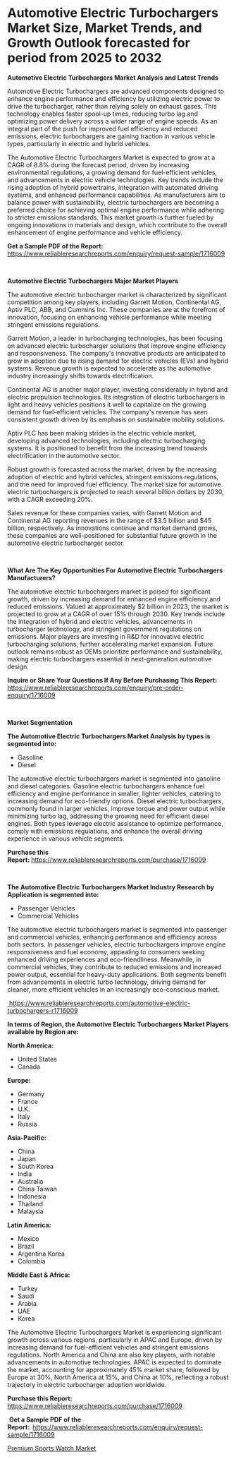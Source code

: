 <p><h1>Automotive Electric Turbochargers Market Size, Market Trends, and Growth Outlook forecasted for period from 2025 to 2032</h1></p><p><strong>Automotive Electric Turbochargers Market Analysis and Latest Trends</strong></p>
<p><p>Automotive Electric Turbochargers are advanced components designed to enhance engine performance and efficiency by utilizing electric power to drive the turbocharger, rather than relying solely on exhaust gases. This technology enables faster spool-up times, reducing turbo lag and optimizing power delivery across a wider range of engine speeds. As an integral part of the push for improved fuel efficiency and reduced emissions, electric turbochargers are gaining traction in various vehicle types, particularly in electric and hybrid vehicles.</p><p>The Automotive Electric Turbochargers Market is expected to grow at a CAGR of 8.8% during the forecast period, driven by increasing environmental regulations, a growing demand for fuel-efficient vehicles, and advancements in electric vehicle technologies. Key trends include the rising adoption of hybrid powertrains, integration with automated driving systems, and enhanced performance capabilities. As manufacturers aim to balance power with sustainability, electric turbochargers are becoming a preferred choice for achieving optimal engine performance while adhering to stricter emissions standards. This market growth is further fueled by ongoing innovations in materials and design, which contribute to the overall enhancement of engine performance and vehicle efficiency.</p></p>
<p><strong>Get a Sample PDF of the Report:&nbsp;</strong> <a href="https://www.reliableresearchreports.com/enquiry/request-sample/1716009?utm_campaign=2487&utm_medium=2&utm_source=Github&utm_content=ia&utm_term=28032025&utm_id=automotive-electric-turbochargers">https://www.reliableresearchreports.com/enquiry/request-sample/1716009</a></p>
<p>&nbsp;</p>
<p><strong>Automotive Electric Turbochargers Major Market Players</strong></p>
<p><p>The automotive electric turbocharger market is characterized by significant competition among key players, including Garrett Motion, Continental AG, Aptiv PLC, ABB, and Cummins Inc. These companies are at the forefront of innovation, focusing on enhancing vehicle performance while meeting stringent emissions regulations. </p><p>Garrett Motion, a leader in turbocharging technologies, has been focusing on advanced electric turbocharger solutions that improve engine efficiency and responsiveness. The company's innovative products are anticipated to grow in adoption due to rising demand for electric vehicles (EVs) and hybrid systems. Revenue growth is expected to accelerate as the automotive industry increasingly shifts towards electrification.</p><p>Continental AG is another major player, investing considerably in hybrid and electric propulsion technologies. Its integration of electric turbochargers in light and heavy vehicles positions it well to capitalize on the growing demand for fuel-efficient vehicles. The company's revenue has seen consistent growth driven by its emphasis on sustainable mobility solutions.</p><p>Aptiv PLC has been making strides in the electric vehicle market, developing advanced technologies, including electric turbocharging systems. It is positioned to benefit from the increasing trend towards electrification in the automotive sector.</p><p>Robust growth is forecasted across the market, driven by the increasing adoption of electric and hybrid vehicles, stringent emissions regulations, and the need for improved fuel efficiency. The market size for automotive electric turbochargers is projected to reach several billion dollars by 2030, with a CAGR exceeding 20%.</p><p>Sales revenue for these companies varies, with Garrett Motion and Continental AG reporting revenues in the range of $3.5 billion and $45 billion, respectively. As innovations continue and market demand grows, these companies are well-positioned for substantial future growth in the automotive electric turbocharger sector.</p></p>
<p>&nbsp;</p>
<p><strong>What Are The Key Opportunities For Automotive Electric Turbochargers Manufacturers?</strong></p>
<p><p>The automotive electric turbochargers market is poised for significant growth, driven by increasing demand for enhanced engine efficiency and reduced emissions. Valued at approximately $2 billion in 2023, the market is projected to grow at a CAGR of over 15% through 2030. Key trends include the integration of hybrid and electric vehicles, advancements in turbocharger technology, and stringent government regulations on emissions. Major players are investing in R&D for innovative electric turbocharging solutions, further accelerating market expansion. Future outlook remains robust as OEMs prioritize performance and sustainability, making electric turbochargers essential in next-generation automotive design.</p></p>
<p><strong>Inquire or Share Your Questions If Any Before Purchasing This Report:</strong> <a href="https://www.reliableresearchreports.com/enquiry/pre-order-enquiry/1716009?utm_campaign=2487&utm_medium=2&utm_source=Github&utm_content=ia&utm_term=28032025&utm_id=automotive-electric-turbochargers">https://www.reliableresearchreports.com/enquiry/pre-order-enquiry/1716009</a></p>
<p>&nbsp;</p>
<p><strong>Market Segmentation</strong></p>
<p><strong>The Automotive Electric Turbochargers Market Analysis by types is segmented into:</strong></p>
<p><ul><li>Gasoline</li><li>Diesel</li></ul></p>
<p><p>The automotive electric turbochargers market is segmented into gasoline and diesel categories. Gasoline electric turbochargers enhance fuel efficiency and engine performance in smaller, lighter vehicles, catering to increasing demand for eco-friendly options. Diesel electric turbochargers, commonly found in larger vehicles, improve torque and power output while minimizing turbo lag, addressing the growing need for efficient diesel engines. Both types leverage electric assistance to optimize performance, comply with emissions regulations, and enhance the overall driving experience in various vehicle segments.</p></p>
<p><strong>Purchase this Report:&nbsp;</strong><a href="https://www.reliableresearchreports.com/purchase/1716009?utm_campaign=2487&utm_medium=2&utm_source=Github&utm_content=ia&utm_term=28032025&utm_id=automotive-electric-turbochargers">https://www.reliableresearchreports.com/purchase/1716009</a></p>
<p>&nbsp;</p>
<p><strong>The Automotive Electric Turbochargers Market Industry Research by Application is segmented into:</strong></p>
<p><ul><li>Passenger Vehicles</li><li>Commercial Vehicles</li></ul></p>
<p><p>The automotive electric turbochargers market is segmented into passenger and commercial vehicles, enhancing performance and efficiency across both sectors. In passenger vehicles, electric turbochargers improve engine responsiveness and fuel economy, appealing to consumers seeking enhanced driving experiences and eco-friendliness. Meanwhile, in commercial vehicles, they contribute to reduced emissions and increased power output, essential for heavy-duty applications. Both segments benefit from advancements in electric turbo technology, driving demand for cleaner, more efficient vehicles in an increasingly eco-conscious market.</p></p>
<p><a href="https://www.reliableresearchreports.com/automotive-electric-turbochargers-r1716009?utm_campaign=2487&utm_medium=2&utm_source=Github&utm_content=ia&utm_term=28032025&utm_id=automotive-electric-turbochargers">&nbsp;https://www.reliableresearchreports.com/automotive-electric-turbochargers-r1716009</a></p>
<p><strong>In terms of Region, the Automotive Electric Turbochargers Market Players available by Region are:</strong></p>
<p>
    <p> <strong> North America: </strong>
        <ul>
            <li>United States</li>
            <li>Canada</li>
        </ul>
        </p> 
    <p> <strong> Europe: </strong>
        <ul>
            <li>Germany</li>
            <li>France</li>
            <li>U.K.</li>
            <li>Italy</li>
            <li>Russia</li>
        </ul>
        </p> 
    <p> <strong> Asia-Pacific: </strong>
        <ul>
            <li>China</li>
            <li>Japan</li>
            <li>South Korea</li>
            <li>India</li>
            <li>Australia</li>
            <li>China Taiwan</li>
            <li>Indonesia</li>
            <li>Thailand</li>
            <li>Malaysia</li>
        </ul>
        </p> 
    <p> <strong> Latin America: </strong>
        <ul>
            <li>Mexico</li>
            <li>Brazil</li>
            <li>Argentina Korea</li>
            <li>Colombia</li>
        </ul>
        </p> 
    <p> <strong> Middle East & Africa: </strong>
        <ul>
            <li>Turkey</li>
            <li>Saudi</li>
            <li>Arabia</li>
            <li>UAE</li>
            <li>Korea</li>
        </ul>
    </p>
    </p>
<p><p>The Automotive Electric Turbochargers Market is experiencing significant growth across various regions, particularly in APAC and Europe, driven by increasing demand for fuel-efficient vehicles and stringent emissions regulations. North America and China are also key players, with notable advancements in automotive technologies. APAC is expected to dominate the market, accounting for approximately 45% market share, followed by Europe at 30%, North America at 15%, and China at 10%, reflecting a robust trajectory in electric turbocharger adoption worldwide.</p></p>
<p><strong>Purchase this Report: </strong><a href="https://www.reliableresearchreports.com/purchase/1716009?utm_campaign=2487&utm_medium=2&utm_source=Github&utm_content=ia&utm_term=28032025&utm_id=automotive-electric-turbochargers">https://www.reliableresearchreports.com/purchase/1716009</a></p>
<p>&nbsp;<strong>Get a Sample PDF of the Report:&nbsp;&nbsp;</strong><a href="https://www.reliableresearchreports.com/enquiry/request-sample/1716009?utm_campaign=2487&utm_medium=2&utm_source=Github&utm_content=ia&utm_term=28032025&utm_id=automotive-electric-turbochargers">https://www.reliableresearchreports.com/enquiry/request-sample/1716009</a></p>
<p><strong></strong></p>
<p><p><a href="https://github.com/chungwimbu4/Market-Research-Report-List-1/blob/main/premium-sports-watch-market.md?utm_campaign=2487&utm_medium=2&utm_source=Github&utm_content=ia&utm_term=28032025&utm_id=automotive-electric-turbochargers">Premium Sports Watch Market</a></p></p>